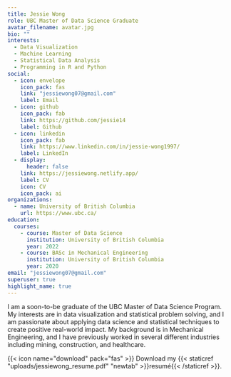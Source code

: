 ```yaml
---
title: Jessie Wong
role: UBC Master of Data Science Graduate
avatar_filename: avatar.jpg
bio: ""
interests:
  - Data Visualization
  - Machine Learning
  - Statistical Data Analysis
  - Programming in R and Python
social:
  - icon: envelope
    icon_pack: fas
    link: "jessiewong07@gmail.com"
    label: Email
  - icon: github
    icon_pack: fab
    link: https://github.com/jessie14
    label: Github
  - icon: linkedin
    icon_pack: fab
    link: https://www.linkedin.com/in/jessie-wong1997/
    label: LinkedIn
  - display:
      header: false
    link: https://jessiewong.netlify.app/
    label: CV
    icon: CV
    icon_pack: ai
organizations:
  - name: University of British Columbia
    url: https://www.ubc.ca/
education:
  courses:
    - course: Master of Data Science
      institution: University of British Columbia
      year: 2022
    - course: BASc in Mechanical Engineering
      institution: University of British Columbia
      year: 2020
email: "jessiewong07@gmail.com"
superuser: true
highlight_name: true
---
```

I am a soon-to-be graduate of the UBC Master of Data Science Program. My interests are in data visualization and statistical problem solving, and I am passionate about applying data science and statistical techniques to create positive real-world impact. My background is in Mechanical Engineering, and I have previously worked in several different industries including mining, construction, and healthcare.

{{< icon name="download" pack="fas" >}} Download my {{< staticref "uploads/jessiewong_resume.pdf" "newtab" >}}resumé{{< /staticref >}}.
